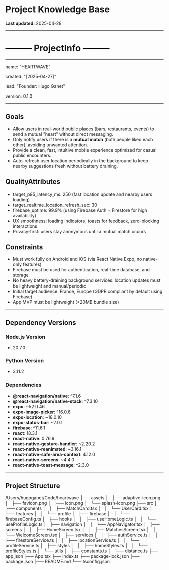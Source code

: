 
# Project Knowledge Base

**Last updated:** 2025-04-28

---

# ——— ProjectInfo ———

---
name: "HEARTWAVE"

created: "[2025-04-27]"

lead:    "Founder: Hugo Ganet"

version: 0.1.0

---

## Goals

- Allow users in real-world public places (bars, restaurants, events) to send a mutual "heart" without direct messaging.
- Only notify users if there is a **mutual match** (both people liked each other), avoiding unwanted attention.
- Provide a clean, fast, intuitive mobile experience optimized for casual public encounters.
- Auto-refresh user location periodically in the background to keep nearby suggestions fresh without battery draining.

## QualityAttributes

- target_p95_latency_ms: 250 (fast location update and nearby users loading)
- target_realtime_location_refresh_sec: 30
- firebase_uptime: 99.9% (using Firebase Auth + Firestore for high availability)
- UX smoothness: loading indicators, toasts for feedback, zero-blocking interactions
- Privacy-first: users stay anonymous until a mutual match occurs

## Constraints

- Must work fully on Android and iOS (via React Native Expo, no native-only features)
- Firebase must be used for authentication, real-time database, and storage
- No heavy battery-draining background services: location updates must be lightweight and manual/periodic
- Initial target audience: France, Europe (GDPR compliant by default using Firebase)
- App MVP must be lightweight (<20MB bundle size)
---

## Dependency Versions

### Node.js Version

- 20.7.0

### Python Version

- 3.11.2

### Dependencies

- **@react-navigation/native**: ^7.1.6
- **@react-navigation/native-stack**: ^7.3.10
- **expo**: ~52.0.46
- **expo-image-picker**: ^16.0.6
- **expo-location**: ~18.0.10
- **expo-status-bar**: ~2.0.1
- **firebase**: ^11.6.1
- **react**: 18.3.1
- **react-native**: 0.76.9
- **react-native-gesture-handler**: ~2.20.2
- **react-native-reanimated**: ~3.16.1
- **react-native-safe-area-context**: 4.12.0
- **react-native-screens**: ~4.4.0
- **react-native-toast-message**: ^2.3.0

---

## Project Structure

/Users/hugoganet/Code/heartwave
├── assets
│   ├── adaptive-icon.png
│   ├── favicon.png
│   ├── icon.png
│   └── splash-icon.png
├── src
│   ├── components
│   │   ├── MatchCard.tsx
│   │   └── UserCard.tsx
│   ├── features
│   │   └── profile
│   ├── firebase
│   │   └── firebaseConfig.ts
│   ├── hooks
│   │   ├── useHomeLogic.ts
│   │   └── useProfileLogic.ts
│   ├── navigation
│   │   └── AppNavigator.tsx
│   ├── screens
│   │   ├── HomeScreen.tsx
│   │   ├── MatchesScreen.tsx
│   │   └── WelcomeScreen.tsx
│   ├── services
│   │   ├── authService.ts
│   │   ├── firestoreService.ts
│   │   ├── locationService.ts
│   │   └── profileService.ts
│   ├── styles
│   │   ├── homeStyles.ts
│   │   └── profileStyles.ts
│   └── utils
│       ├── constants.ts
│       └── distance.ts
├── app.json
├── App.tsx
├── index.ts
├── package-lock.json
├── package.json
├── README.md
└── tsconfig.json
